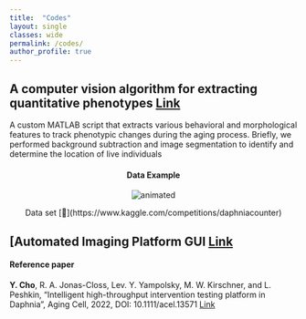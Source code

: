 ```yaml
---
title:  "Codes"
layout: single
classes: wide
permalink: /codes/
author_profile: true
---
```


## A computer vision algorithm for extracting quantitative phenotypes [Link](https://github.com/dydals320/DaphniaBehAnalysis)
A custom MATLAB script that extracts various behavioral and morphological features to track phenotypic changes during the aging process. Briefly, we performed background subtraction and image segmentation to identify and determine the location of live individuals


<h4 align="center">Data Example</h4>
<p align="center">
  <img src="https://user-images.githubusercontent.com/51148581/122502031-d1c73d80-cfc3-11eb-8236-835515342782.gif" alt="animated" />
</p>

<div align='center'>
Data set [🔗](https://www.kaggle.com/competitions/daphniacounter)
</div>



## [Automated Imaging Platform GUI [Link](https://github.com/dydals320/DaphniaBehAnalysis)

#### Reference paper
__<b>Y. Cho</b>__, R. A. Jonas-Closs, Lev. Y. Yampolsky, M. W. Kirschner, and L. Peshkin, “Intelligent high-throughput intervention testing platform in Daphnia”, Aging Cell, 2022, DOI: 10.1111/acel.13571 [Link](https://onlinelibrary.wiley.com/doi/10.1111/acel.13571)
